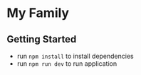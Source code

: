 # My Family

## Getting Started

- run `npm install` to install dependencies
- run `npm run dev` to run application
